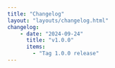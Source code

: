 ```yaml
---
title: "Changelog"
layout: "layouts/changelog.html"
changelog:
    - date: "2024-09-24"
      title: "v1.0.0"
      items:
        - "Tag 1.0.0 release"
---
```

